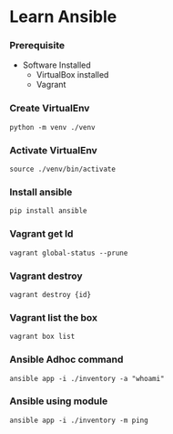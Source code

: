 # Learn Ansible

### Prerequisite
- Software Installed
  - VirtualBox installed
  - Vagrant

### Create VirtualEnv
```
python -m venv ./venv
```

### Activate VirtualEnv
```
source ./venv/bin/activate
```
### Install ansible
```
pip install ansible
```

### Vagrant get Id
```
vagrant global-status --prune
```
### Vagrant destroy
```
vagrant destroy {id}
```
### Vagrant list the box
```
vagrant box list
```



### Ansible Adhoc command
```
ansible app -i ./inventory -a "whoami"
```
### Ansible using module
```
ansible app -i ./inventory -m ping  
```